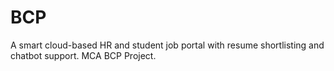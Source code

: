 # BCP
A smart cloud-based HR and student job portal with resume shortlisting and chatbot support. MCA BCP Project.
